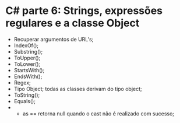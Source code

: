 # C# parte 6: Strings, expressões regulares e a classe Object

- Recuperar argumentos de URL's;
- IndexOf();
- Substring();
- ToUpper();
- ToLower();
- StartsWith();
- EndsWith();
- Regex;
- Tipo Object; todas as classes derivam do tipo object;
- ToString();
- Equals();
- - as == retorna null quando o cast não é realizado com sucesso;   
